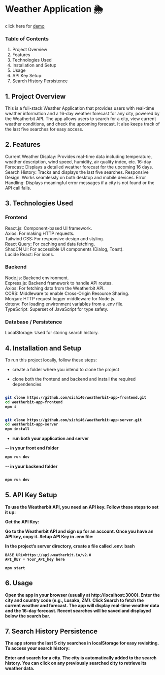 # Weather Application 🌦️

click here for <a href="https://weatherbit-app-frontend.vercel.app/">demo</a>

### Table of Contents

1. Project Overview
2. Features
3. Technologies Used
4. Installation and Setup
5. Usage
6. API Key Setup
7. Search History Persistence

## 1. Project Overview

This is a full-stack Weather Application that provides users with real-time weather information and a 16-day weather forecast for any city, powered by the Weatherbit API. The app allows users to search for a city, view current weather conditions, and check the upcoming forecast. It also keeps track of the last five searches for easy access.

## 2. Features

Current Weather Display: Provides real-time data including temperature, weather description, wind speed, humidity, air quality index, etc.
16-day Forecast: Displays a detailed weather forecast for the upcoming 16 days.
Search History: Tracks and displays the last five searches.
Responsive Design: Works seamlessly on both desktop and mobile devices.
Error Handling: Displays meaningful error messages if a city is not found or the API call fails.

## 3. Technologies Used

### Frontend

React.js: Component-based UI framework.<br>
Axios: For making HTTP requests.<br>
Tailwind CSS: For responsive design and styling.<br>
React Query: For caching and data fetching.<br>
ShadCN UI: For accessible UI components (Dialog, Toast).<br>
Lucide React: For icons.<br>

### Backend

Node.js: Backend environment.<br>
Express.js: Backend framework to handle API routes.<br>
Axios: For fetching data from the Weatherbit API.<br>
CORS: Middleware to enable Cross-Origin Resource Sharing.<br>
Morgan: HTTP request logger middleware for Node.js.<br>
dotenv: For loading environment variables from a .env file.<br>
TypeScript: Superset of JavaScript for type safety.<br>

### Database / Persistence

LocalStorage: Used for storing search history.

## 4. Installation and Setup

To run this project locally, follow these steps:

- create a folder where you intend to clone the project

- clone both the frontend and backend and install the required dependencies<b>

```bash

git clone https://github.com/sichi46/weatherbit-app-frontend.git
cd weatherbit-app-frontend
npm i
```

```bash

git clone https://github.com/sichi46/weatherbit-app-server.git
cd weatherbit-app-server
npm install
```

- run both your application and server <br>

-- in your front end folder

```bash
npm run dev
```

-- in your backend folder

```bash

npm run dev
```

## 5. API Key Setup

To use the Weatherbit API, you need an API key. Follow these steps to set it up:

Get the API Key:

Go to the Weatherbit API and sign up for an account.
Once you have an API key, copy it.
Setup API Key in .env file:

In the project’s server directory, create a file called .env:
bash

```plaintext
BASE_URL=https://api.weatherbit.io/v2.0
API_KEY = Your_API_key here
```

```plaintext
npm start
```

## 6. Usage

Open the app in your browser (usually at http://localhost:3000).
Enter the city and country code (e.g., Lusaka, ZM).
Click Search to fetch the current weather and forecast.
The app will display real-time weather data and the 16-day forecast.
Recent searches will be saved and displayed below the search bar.

## 7. Search History Persistence

The app stores the last 5 city searches in localStorage for easy revisiting. To access your search history:

Enter and search for a city.
The city is automatically added to the search history.
You can click on any previously searched city to retrieve its weather data.

